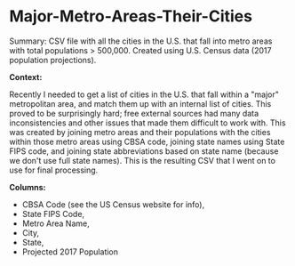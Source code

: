 # Major-Metro-Areas-Their-Cities
Summary: CSV file with all the cities in the U.S. that fall into metro areas with total populations > 500,000. Created using U.S. Census data (2017 population projections).

**Context:**

Recently I needed to get a list of cities in the U.S. that fall within a "major" metropolitan area, and match them up with an internal list of cities. This proved to be surprisingly hard; free external sources had many data inconsistencies and other issues that made them difficult to work with. This was created by joining metro areas and their populations with the cities within those metro areas using CBSA code, joining state names using State FIPS code, and joining state abbreviations based on state name (because we don't use full state names). This is the resulting CSV that I went on to use for final processing.

**Columns:**
* CBSA Code (see the US Census website for info), 
* State FIPS Code, 
* Metro Area Name, 
* City, 
* State, 
* Projected 2017 Population


